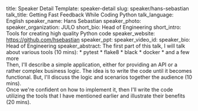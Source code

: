 title: Speaker Detail
Template: speaker-detail
slug: speaker/hans-sebastian
talk_title: Getting Fast Feedback While Coding Python
talk_language: English
speaker_name: Hans Sebastian
speaker_photo: 
speaker_organization: JULO
short_bio: Head of Engineering
short_intro: Tools for creating high quality Python code
speaker_website: https://github.com/hsebastian
speaker_ppt: 
speaker_video_id: 
speaker_bio: Head of Engineering
speaker_abstract: The first part of this talk, I will talk about various tools (10 mins): 
    * pytest 
    * flake8 
    * black 
    * docker 
    * and a few more 
    <br>Then, I'll describe a simple application, either for providing an API or a rather complex business logic. The idea is to write the code until it becomes functional. But, I'll discuss the logic and scenarios together the audience (10 mins). 
    <br>Once we're confident on how to implement it, then I'll write the code utilizing the tools that I have mentioned earlier and illustrate their benefits (20 mins).
